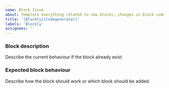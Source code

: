 ```yaml
---
name: Block Issue
about: Template everything related to new blocks, changes in block code etc.
title: '[Blockly][Codegenerator]'
labels: 'Blockly'
assignees: ''
---
```


### Block description
Describe the current behaviour if the block already exist

### Expected block behaviour 
Describe how the block should work or which block should be added. 

